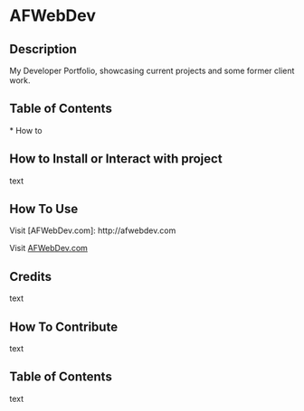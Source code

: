 # AFWebDev 

## Description
<p>My Developer Portfolio, showcasing current projects and some former client work.</p>

## Table of Contents
<p>
    * How to 
</p>

## How to Install or Interact with project
<p>text</p>

## How To Use ###
<p>Visit [AFWebDev.com]: http://afwebdev.com</p>
<p>Visit <a href="http://afwebev.com">AFWebDev.com</a></p>

## Credits
<p>text</p>

## How To Contribute
<p>text</p>

## Table of Contents
<p>text</p>

<!-- 
for bullet points: *

 -->